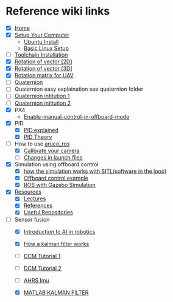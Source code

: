 # Reference wiki links

* [x] ​[Home](https://github.com/AerialRobotics-IITK/Wiki/wiki)​
* [x] ​[Setup Your Computer](https://github.com/AerialRobotics-IITK/Wiki/wiki/Setup-Your-Computer)​
  * ​[Ubuntu Install](https://github.com/AerialRobotics-IITK/Wiki/wiki/Ubuntu_install)​
  * ​[Basic Linux Setup](https://github.com/AerialRobotics-IITK/Wiki/wiki/Basic_Linux_setup)​
* [ ] ​[Toolchain Installation](https://github.com/AerialRobotics-IITK/Wiki/wiki/PX4-Toolchain-Installation)​
* [x] [Rotation of vector \[2D\]](https://github.com/AerialRobotics-IITK/Wiki/wiki/Rotation-of-vector-[2D])
* [x] ​[Rotation of vector \[3D\]](https://github.com/AerialRobotics-IITK/Wiki/wiki/Rotation-of-vector-[3D])​
* [x] ​[Rotation matrix for UAV](https://github.com/AerialRobotics-IITK/Wiki/blob/master/AE321_EqMotion.pdf)​
* [ ] [Quaternion](https://github.com/AerialRobotics-IITK/Wiki/blob/master/Quaternion%20lecture.pdf)​
* [ ] Quaternion easy explaination see quaternion folder
* [ ] ​[Quaternion intitution 1](https://www.youtube.com/watch?v=d4EgbgTm0Bg)​
* [ ] ​[Quaternion intitution 2](https://www.youtube.com/watch?v=zjMuIxRvygQ)​
* [x] PX4
  * ​[Enable-manual-control-in-offboard-mode](https://github.com/AerialRobotics-IITK/Wiki/wiki/Enable-manual-control-in-offboard-mode-[PX4])​
* [x] PID
  * [x] ​[PID explained](https://www.youtube.com/watch?v=4Y7zG48uHRo)​
  * [x] ​[PID Theory](https://youtu.be/UR0hOmjaHp0?t=215)​
* [ ] How to use [aruco\_ros](https://github.com/AerialRobotics-IITK/aruco_ros)​
  * [x] ​[Calibrate your camera](https://github.com/AerialRobotics-IITK/Wiki/wiki/Camera-Calibration)
  * [ ] [Changes in launch files](https://github.com/AerialRobotics-IITK/Wiki/wiki/launch-files)​
* [x] Simulation using offboard control
  * [x] ​[how the simulation works with SITL\(software in the loop\)](https://github.com/AerialRobotics-IITK/Wiki/wiki/Gazebo-Simulation-with-iris)​
  * [x] ​[Offboard control example](https://dev.px4.io/en/ros/mavros_offboard.html)​
  * [x] ​[ROS with Gazebo Simulation](https://dev.px4.io/en/simulation/ros_interface.html)​
* [x] ​[Resources](https://github.com/AerialRobotics-IITK/Wiki/wiki/Resources)​
  * [x] ​[Lectures](https://github.com/AerialRobotics-IITK/Wiki/wiki/Lecture-Slides)​
  * [x] ​[References](https://github.com/AerialRobotics-IITK/Wiki/wiki/References)​
  * [x] ​[Useful Repositories](https://github.com/AerialRobotics-IITK/Wiki/wiki/Useful-Repositories)​
* [ ] Sensor fusion
  * [x] [Introduction to AI in robotics](https://classroom.udacity.com/courses/cs373)​
  * [x] ​[How a kalman filter works](http://www.bzarg.com/p/how-a-kalman-filter-works-in-pictures/)​
  * [ ] ​[DCM Tutorial 1](http://www.starlino.com/wp-content/uploads/data/dcm_tutorial/Starlino_DCM_Tutorial_01.pdf)​
  * [ ] ​[DCM Tutorial 2](http://www.starlino.com/dcm_tutorial.html)​
  * [ ] ​[AHRS Imu](http://x-io.co.uk/open-source-imu-and-ahrs-algorithms/)
  * [x] ​[MATLAB KALMAN FILTER](https://www.youtube.com/watch?v=mwn8xhgNpFY&list=PLn8PRpmsu08pzi6EMiYnR-076Mh-q3tWr)​



